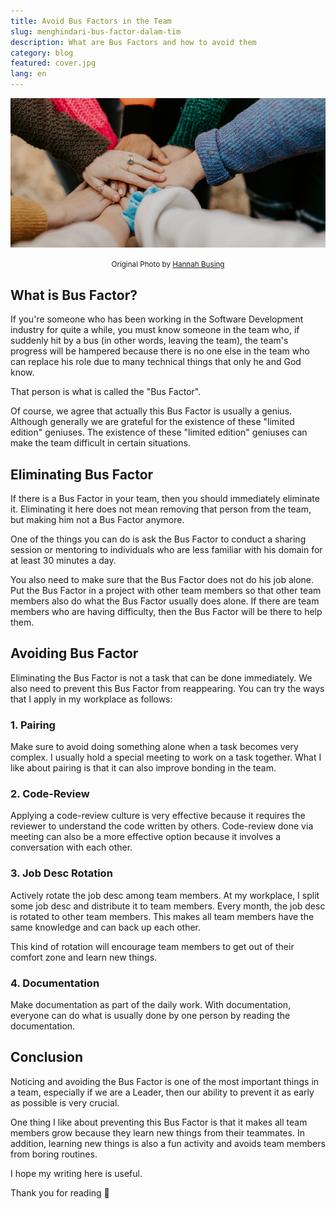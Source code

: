 ```yaml
---
title: Avoid Bus Factors in the Team
slug: menghindari-bus-factor-dalam-tim
description: What are Bus Factors and how to avoid them
category: blog
featured: cover.jpg
lang: en
---
```


<img src="cover.jpg" alt="Avoid Bus Factors in the Team" />

<p align="center"><small><span>Original Photo by <a href="https://unsplash.com/photos/person-in-red-sweater-holding-babys-hand-Zyx1bK9mqmA" target="_blank" rel="noopener">Hannah Busing</a></span></small></p>

## What is Bus Factor?

If you're someone who has been working in the Software Development industry for quite a while, you must know someone in the team who, if suddenly hit by a bus (in other words, leaving the team), the team's progress will be hampered because there is no one else in the team who can replace his role due to many technical things that only he and God know.

That person is what is called the "Bus Factor".

Of course, we agree that actually this Bus Factor is usually a genius. Although generally we are grateful for the existence of these "limited edition" geniuses. The existence of these "limited edition" geniuses can make the team difficult in certain situations.

## Eliminating Bus Factor

If there is a Bus Factor in your team, then you should immediately eliminate it. Eliminating it here does not mean removing that person from the team, but making him not a Bus Factor anymore.

One of the things you can do is ask the Bus Factor to conduct a sharing session or mentoring to individuals who are less familiar with his domain for at least 30 minutes a day.

You also need to make sure that the Bus Factor does not do his job alone. Put the Bus Factor in a project with other team members so that other team members also do what the Bus Factor usually does alone. If there are team members who are having difficulty, then the Bus Factor will be there to help them.

## Avoiding Bus Factor

Eliminating the Bus Factor is not a task that can be done immediately. We also need to prevent this Bus Factor from reappearing. You can try the ways that I apply in my workplace as follows:

### 1. Pairing

Make sure to avoid doing something alone when a task becomes very complex. I usually hold a special meeting to work on a task together. What I like about pairing is that it can also improve bonding in the team.

### 2. Code-Review

Applying a code-review culture is very effective because it requires the reviewer to understand the code written by others. Code-review done via meeting can also be a more effective option because it involves a conversation with each other.

### 3. Job Desc Rotation

Actively rotate the job desc among team members. At my workplace, I split some job desc and distribute it to team members. Every month, the job desc is rotated to other team members. This makes all team members have the same knowledge and can back up each other.

This kind of rotation will encourage team members to get out of their comfort zone and learn new things.

### 4. Documentation

Make documentation as part of the daily work. With documentation, everyone can do what is usually done by one person by reading the documentation.

## Conclusion

Noticing and avoiding the Bus Factor is one of the most important things in a team, especially if we are a Leader, then our ability to prevent it as early as possible is very crucial.

One thing I like about preventing this Bus Factor is that it makes all team members grow because they learn new things from their teammates. In addition, learning new things is also a fun activity and avoids team members from boring routines.

I hope my writing here is useful.

Thank you for reading 👋
